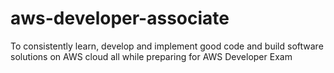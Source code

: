# aws-developer-associate
To consistently learn, develop and implement good code and build software solutions on AWS cloud all while preparing for AWS Developer Exam
